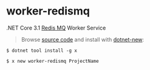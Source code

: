 # worker-redismq

.NET Core 3.1 [Redis MQ](https://docs.servicestack.net/redis-mq) Worker Service

> Browse [source code](https://github.com/NetCoreTemplates/worker-redismq) and install with [dotnet-new](https://docs.servicestack.net/dotnet-new):

    $ dotnet tool install -g x

    $ x new worker-redismq ProjectName

